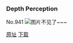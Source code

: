 ### Depth Perception
No.941
![图片不见了~~~](https://imgs.xkcd.com/comics/depth_perception.png)

[原址](https://xkcd.com//941) [下载](https://imgs.xkcd.com/comics/depth_perception.png)


